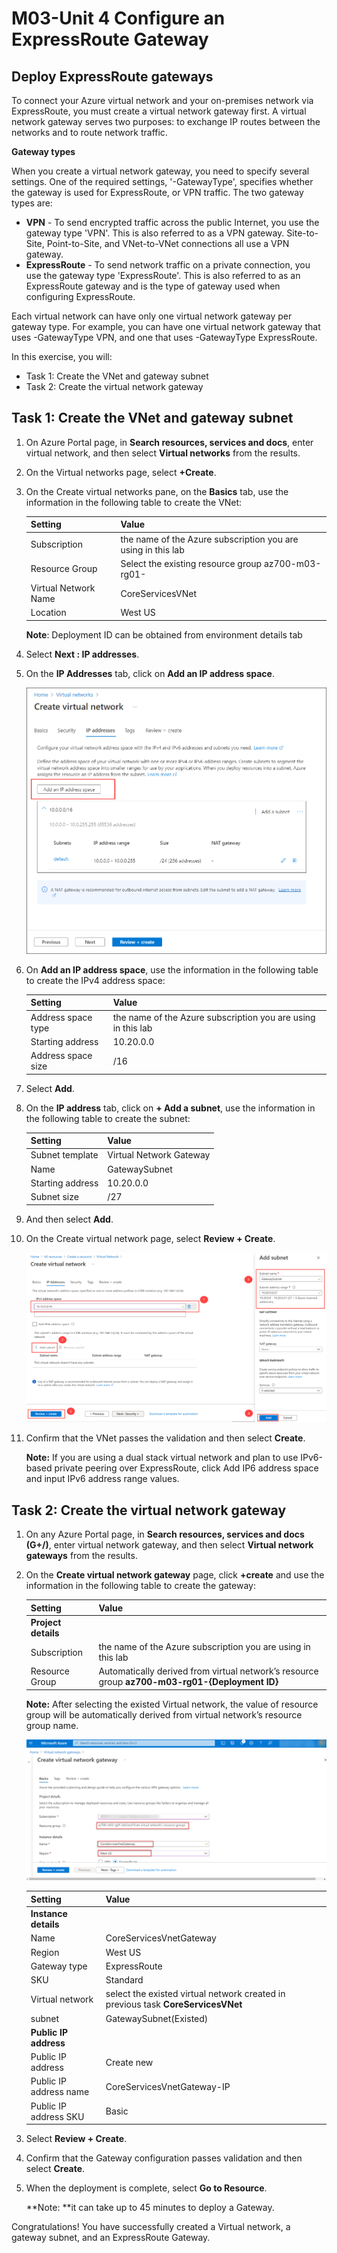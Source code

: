 # M03-Unit 4 Configure an ExpressRoute Gateway

## Deploy ExpressRoute gateways

To connect your Azure virtual network and your on-premises network via ExpressRoute, you must create a virtual network gateway first. A virtual network gateway serves two purposes: to exchange IP routes between the networks and to route network traffic. 

**Gateway types**

When you create a virtual network gateway, you need to specify several settings. One of the required settings, '-GatewayType', specifies whether the gateway is used for ExpressRoute, or VPN traffic. The two gateway types are:

- **VPN** - To send encrypted traffic across the public Internet, you use the gateway type 'VPN'. This is also referred to as a VPN gateway. Site-to-Site, Point-to-Site, and VNet-to-VNet connections all use a VPN gateway.
- **ExpressRoute** - To send network traffic on a private connection, you use the gateway type 'ExpressRoute'. This is also referred to as an ExpressRoute gateway and is the type of gateway used when configuring ExpressRoute.

Each virtual network can have only one virtual network gateway per gateway type. For example, you can have one virtual network gateway that uses -GatewayType VPN, and one that uses -GatewayType ExpressRoute.


In this exercise, you will:

+ Task 1: Create the VNet and gateway subnet
+ Task 2: Create the virtual network gateway



## Task 1: Create the VNet and gateway subnet

1. On Azure Portal page, in **Search resources, services and docs**, enter virtual network, and then select **Virtual networks** from the results.

1. On the Virtual networks page, select **+Create**.

1. On the Create virtual networks pane, on the **Basics** tab, use the information in the following table to create the VNet:

   | **Setting**          | **Value**                                                                                        |
   | -------------------- | ------------------------------------------------------------------------------------------------ |
   | Subscription         | the name of the Azure subscription you are using in this lab                                     |
   | Resource Group       | Select the existing resource group az700-m03-rg01-<inject key="DeploymentID" enableCopy="false"/>|
   | Virtual Network Name | CoreServicesVNet                                                                                 |
   | Location             | West US                                                                                          |

   **Note**: Deployment ID can be obtained from environment details tab

1. Select **Next : IP addresses**.

1. On the **IP Addresses** tab, click on **Add an IP address space**.

   ![Azure portal - add ip address space](../media/ipaddspace1.png)

1. On **Add an IP address space**, use the information in the following table to create the IPv4 address space:
   
   | **Setting**          | **Value**                                                    |
   | -------------------- | --------------------------------                             |
   | Address space type   | the name of the Azure subscription you are using in this lab |
   | Starting address     | 10.20.0.0                                                    |
   | Address space size   | /16                                                          |                                                  

1. Select **Add**.

1. On the **IP address** tab, click on **+ Add a subnet**, use the information in the following table to create the subnet:

   | **Setting**                  | **Value**               |
   | ---------------------------- | ----------------------- |
   | Subnet template              | Virtual Network Gateway |
   | Name                         | GatewaySubnet           |
   | Starting address             | 10.20.0.0               |
   | Subnet size                  | /27                     |

1. And then select **Add**.

1. On the Create virtual network page, select **Review + Create**.

    ![Azure portal - add gateway subnet](../media/add-gateway-subnet.png)

1. Confirm that the VNet passes the validation and then select **Create**.

    **Note:** If you are using a dual stack virtual network and plan to use IPv6-based private peering over ExpressRoute, click Add IP6 address space and input IPv6 address range values.

## Task 2: Create the virtual network gateway

1. On any Azure Portal page, in **Search resources, services and docs (G+/)**, enter virtual network gateway, and then select **Virtual network gateways** from the results.

1. On the **Create virtual network gateway** page, click **+create** and use the information in the following table to create the gateway:

   | **Setting**               | **Value**                                                                      |
   | ------------------------- | --------------------------                                                     |
   | **Project details**       |                                                                                |
   | Subscription              | the name of the Azure subscription you are using in this lab                   |
   | Resource Group            | Automatically derived from virtual network’s resource group **az700-m03-rg01-{Deployment ID}** |
   
    **Note:** After selecting the existed Virtual network, the value of resource group will be automatically derived from virtual network’s resource group name.
    
   ![image](../media/image1.png)

   | **Setting**               | **Value**                                                                       |
   | ------------------------- | --------------------------                                                      |
   | **Instance details**      |                                                                                 |
   | Name                      | CoreServicesVnetGateway                                                         |
   | Region                    | West US                                                                         |
   | Gateway type              | ExpressRoute                                                                    |
   | SKU                       | Standard                                                                        |
   | Virtual network           | select the existed virtual network created in previous task **CoreServicesVNet**|
   | subnet                    | GatewaySubnet(Existed)                                                          |
   | **Public IP address**     |                                                                                 |
   | Public IP address         | Create new                                                                      |
   | Public IP address name    | CoreServicesVnetGateway-IP                                                      |
   | Public IP address SKU     | Basic                                                                           |

1. Select **Review + Create**.

1. Confirm that the Gateway configuration passes validation and then select **Create**.

1. When the deployment is complete, select **Go to Resource**.

    **Note: **it can take up to 45 minutes to deploy a Gateway.

Congratulations! You have successfully created a Virtual network, a gateway subnet, and an ExpressRoute Gateway.

